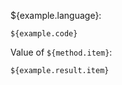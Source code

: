 ${example.language}:

```${example.langcode}
${example.code}
```

Value of `${method.item}`:

```${example.langcode}
${example.result.item}
```
